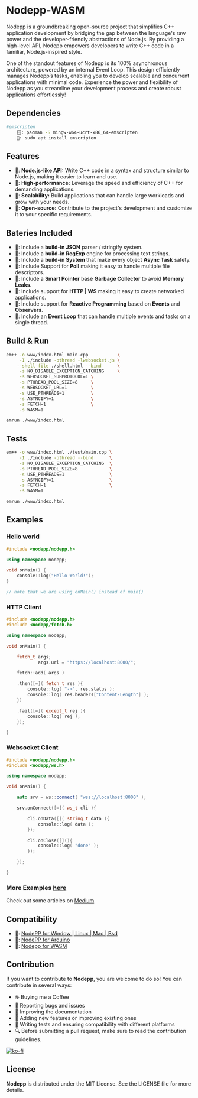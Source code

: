 # Nodepp-WASM

Nodepp is a groundbreaking open-source project that simplifies C++ application development by bridging the gap between the language's raw power and the developer-friendly abstractions of Node.js. By providing a high-level API, Nodepp empowers developers to write C++ code in a familiar, Node.js-inspired style.

One of the standout features of Nodepp is its 100% asynchronous architecture, powered by an internal Event Loop. This design efficiently manages Nodepp’s tasks, enabling you to develop scalable and concurrent applications with minimal code. Experience the power and flexibility of Nodepp as you streamline your development process and create robust applications effortlessly!

## Dependencies
```bash
#emscripten
    🪟: pacman -S mingw-w64-ucrt-x86_64-emscripten
    🐧: sudo apt install emscripten
```

## Features

- 📌: **Node.js-like API:** Write C++ code in a syntax and structure similar to Node.js, making it easier to learn and use.
- 📌: **High-performance:** Leverage the speed and efficiency of C++ for demanding applications.
- 📌: **Scalability:** Build applications that can handle large workloads and grow with your needs.
- 📌: **Open-source:** Contribute to the project's development and customize it to your specific requirements.

## Bateries Included

- 📌: Include a **build-in JSON** parser / stringify system.
- 📌: Include a **build-in RegExp** engine for processing text strings.
- 📌: Include a **build-in System** that make every object **Async Task** safety.
- 📌: Include Support for **Poll** making it easy to handle multiple file descriptors.
- 📌: Include a **Smart Pointer** base **Garbage Collector** to avoid **Memory Leaks**.
- 📌: Include support for **HTTP | WS** making it easy to create networked applications.
- 📌: Include support for **Reactive Programming** based on **Events** and **Observers**.
- 📌: Include an **Event Loop** that can handle multiple events and tasks on a single thread.

## Build & Run

```bash
em++ -o www/index.html main.cpp           \
     -I ./include -pthread -lwebsocket.js \
    --shell-file ./shell.html --bind      \
     -s NO_DISABLE_EXCEPTION_CATCHING     \
     -s WEBSOCKET_SUBPROTOCOL=1 \
     -s PTHREAD_POOL_SIZE=8     \
     -s WEBSOCKET_URL=1         \
     -s USE_PTHREADS=1          \
     -s ASYNCIFY=1              \
     -s FETCH=1                 \
     -s WASM=1

emrun ./www/index.html
```

## Tests

```bash
em++ -o www/index.html ./test/main.cpp \
     -I ./include -pthread --bind      \
     -s NO_DISABLE_EXCEPTION_CATCHING  \
     -s PTHREAD_POOL_SIZE=8            \
     -s USE_PTHREADS=1                 \
     -s ASYNCIFY=1                     \
     -s FETCH=1                        \
     -s WASM=1

emrun ./www/index.html
```

## Examples
### Hello world
```cpp
#include <nodepp/nodepp.h>

using namespace nodepp;

void onMain() {
    console::log("Hello World!");
}

// note that we are using onMain() instead of main()
```

### HTTP Client
```cpp
#include <nodepp/nodepp.h>
#include <nodepp/fetch.h>

using namespace nodepp;

void onMain() {

    fetch_t args;
            args.url = "https://localhost:8000/";

    fetch::add( args )

    .then([=]( fetch_t res ){
        console::log( "->", res.status );
        console::log( res.headers["Content-Length"] );
    })

    .fail([=]( except_t rej ){
        console::log( rej );
    });

}
```

### Websocket Client
```cpp
#include <nodepp/nodepp.h>
#include <nodepp/ws.h>

using namespace nodepp;

void onMain() {

    auto srv = ws::connect( "wss://localhost:8000" );

    srv.onConnect([=]( ws_t cli ){

        cli.onData([]( string_t data ){
            console::log( data );
        });

        cli.onClose([](){
            console::log( "done" );
        });

    });

}
```

### More Examples [here](https://github.com/NodeppOfficial/Nodepp/tree/main/examples)

Check out some articles on [Medium](https://medium.com/@EDBCBlog)

## Compatibility
- 🔗: [NodePP for Window | Linux | Mac | Bsd ](https://github.com/NodeppOfficial/nodepp)
- 🔗: [NodePP for Arduino](https://github.com/NodeppOfficial/nodepp-arduino)
- 🔗: [Nodepp for WASM](https://github.com/NodeppOfficial/nodepp-wasm)
  
## Contribution

If you want to contribute to **Nodepp**, you are welcome to do so! You can contribute in several ways:

- ☕ Buying me a Coffee
- 📢 Reporting bugs and issues
- 📝 Improving the documentation
- 📌 Adding new features or improving existing ones
- 🧪 Writing tests and ensuring compatibility with different platforms
- 🔍 Before submitting a pull request, make sure to read the contribution guidelines.

[![ko-fi](https://ko-fi.com/img/githubbutton_sm.svg)](https://ko-fi.com/edbc_repo)

## License

**Nodepp** is distributed under the MIT License. See the LICENSE file for more details.